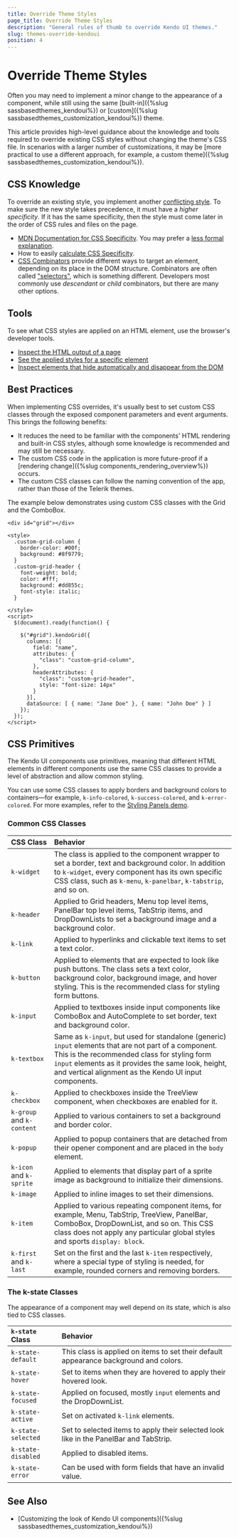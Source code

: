 ```yaml
---
title: Override Theme Styles
page_title: Override Theme Styles
description: "General rules of thumb to override Kendo UI themes."
slug: themes-override-kendoui
position: 4
---
```


# Override Theme Styles

Often you may need to implement a minor change to the appearance of a component, while still using the same [built-in]({%slug sassbasedthemes_kendoui%}) or [custom]({%slug sassbasedthemes_customization_kendoui%}) theme.

This article provides high-level guidance about the knowledge and tools required to override existing CSS styles without changing the theme's CSS file. In scenarios with a larger number of customizations, it may be [more practical to use a different approach, for example, a custom theme]({%slug sassbasedthemes_customization_kendoui%}).

## CSS Knowledge

To override an existing style, you implement another [conflicting style](https://developer.mozilla.org/en-US/docs/Learn/CSS/Building_blocks/Cascade_and_inheritance#conflicting_rules). To make sure the new style takes precedence, it must have a *higher specificity*. If it has the same specificity, then the style must come later in the order of CSS rules and files on the page.

* [MDN Documentation for CSS Specificity](https://developer.mozilla.org/en-US/docs/Web/CSS/Specificity). You may prefer a [less formal explanation](https://www.smashingmagazine.com/2007/07/css-specificity-things-you-should-know/).
* How to easily [calculate CSS Specificity](https://stuffandnonsense.co.uk/blog/css-specisithity).
* [CSS Combinators](https://developer.mozilla.org/en-US/docs/Learn/CSS/Building_blocks/Selectors/Combinators) provide different ways to target an element, depending on its place in the DOM structure. Combinators are often called ["selectors"](https://developer.mozilla.org/en-US/docs/Learn/CSS/Building_blocks/Selectors), which is something different. Developers most commonly use *descendant* or *child* combinators, but there are many other options.

## Tools

To see what CSS styles are applied on an HTML element, use the browser's developer tools.

* [Inspect the HTML output of a page](https://www.telerik.com/blogs/improve-your-debugging-skills-with-chrome-devtools#inspect-the-generated-html-of-a-control)
* [See the applied styles for a specific element](https://www.telerik.com/blogs/improve-your-debugging-skills-with-chrome-devtools#see-the-applied-styles)
* [Inspect elements that hide automatically and disappear from the DOM](https://www.telerik.com/blogs/improve-your-debugging-skills-with-chrome-devtools-(part-2)#inspect-auto-hiding-tooltips-and-elements)

## Best Practices

When implementing CSS overrides, it's usually best to set custom CSS classes through the exposed component parameters and event arguments. This brings the following benefits:

* It reduces the need to be familiar with the components' HTML rendering and built-in CSS styles, although some knowledge is recommended and may still be necessary.
* The custom CSS code in the application is more future-proof if a [rendering change]({%slug components_rendering_overview%}) occurs.
* The custom CSS classes can follow the naming convention of the app, rather than those of the Telerik themes.

The example below demonstrates using custom CSS classes with the Grid and the ComboBox.

````dojo
<div id="grid"></div>

<style>
  .custom-grid-column {
    border-color: #00f;
    background: #8f9779;
  }
  .custom-grid-header {
    font-weight: bold;
    color: #fff;
    background: #dd855c;
    font-style: italic;
  }

</style>
<script>
  $(document).ready(function() {

    $("#grid").kendoGrid({
      columns: [{
        field: "name",
        attributes: {
          "class": "custom-grid-column",
        },
        headerAttributes: {
          "class": "custom-grid-header",
          style: "font-size: 14px"
        }
      }],
      dataSource: [ { name: "Jane Doe" }, { name: "John Doe" } ]
    });
  });
</script>
````

## CSS Primitives

The Kendo UI components use primitives, meaning that different HTML elements in different components use the same CSS classes to provide a level of abstraction and allow common styling.

You can use some CSS classes to apply borders and background colors to containers&mdash;for example, `k-info-colored`, `k-success-colored`, and `k-error-colored`. For more examples, refer to the [Styling Panels demo](https://demos.telerik.com/kendo-ui/styling/panels).

### Common CSS Classes

| CSS Class   | Behavior  |
|:---         |:---       |
| `k-widget`  | The class is applied to the component wrapper to set a border, text and background color. In addition to `k-widget`, every component has its own specific CSS class, such as `k-menu`, `k-panelbar`, `k-tabstrip`, and so on.|
| `k-header`  | Applied to Grid headers, Menu top level items, PanelBar top level items, TabStrip items, and DropDownLists to set a background image and a background color. |
| `k-link`    | Applied to hyperlinks and clickable text items to set a text color.|
| `k-button`  | Applied to elements that are expected to look like push buttons. The class sets a text color, background color, background image, and hover styling. This is the recommended class for styling form buttons.|
| `k-input`   | Applied to textboxes inside input components like ComboBox and AutoComplete to set border, text and background color.|
| `k-textbox` | Same as `k-input`, but used for standalone (generic) `input` elements that are not part of a component. This is the recommended class for styling form `input` elements as it provides the same look, height, and vertical alignment as the Kendo UI input components.|
| `k-checkbox`| Applied to checkboxes inside the TreeView component, when checkboxes are enabled for it.|
| `k-group` and `k-content`| Applied to various containers to set a background and border color. |
| `k-popup`   | Applied to popup containers that are detached from their opener component and are placed in the `body` element. |
| `k-icon` and `k-sprite`| Applied to elements that display part of a sprite image as background to initialize their dimensions. |
| `k-image`   | Applied to inline images to set their dimensions. |
| `k-item`    | Applied to various repeating component items, for example, Menu, TabStrip, TreeView, PanelBar, ComboBox, DropDownList, and so on. This CSS class does not apply any particular global styles and sports `display: block`.|
| `k-first` and `k-last` | Set on the first and the last `k-item` respectively, where a special type of styling is needed, for example, rounded corners and removing borders. |

### The k-state Classes

The appearance of a component may well depend on its state, which is also tied to CSS classes.

| `k-state` Class   | Behavior  |
|:---               |:---       |
| `k-state-default` | This class is applied on items to set their default appearance background and colors. |
| `k-state-hover`   | Set to items when they are hovered to apply their hovered look. |
| `k-state-focused` | Applied on focused, mostly `input` elements and the DropDownList. |
| `k-state-active`  | Set on activated `k-link` elements. |
| `k-state-selected`| Set to selected items to apply their selected look like in the PanelBar and TabStrip. |
| `k-state-disabled` | Applied to disabled items. |
| `k-state-error`   | Can be used with form fields that have an invalid value. |

## See Also

* [Customizing the look of Kendo UI components]({%slug sassbasedthemes_customization_kendoui%})